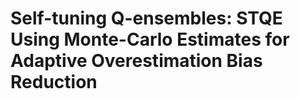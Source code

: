 # Self-tuning Q-ensembles: STQE Using Monte-Carlo Estimates for Adaptive Overestimation Bias Reduction
